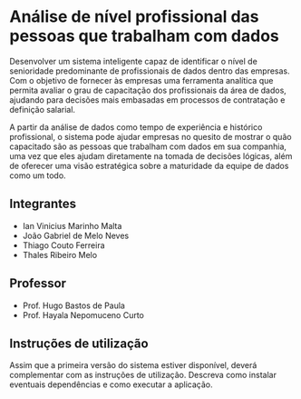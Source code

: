 # Análise de nível profissional das pessoas que trabalham com dados


   Desenvolver um sistema inteligente capaz de identificar o nível de senioridade predominante de profissionais de dados dentro das empresas. Com o objetivo de fornecer às empresas uma ferramenta analítica que permita avaliar o grau de capacitação dos profissionais da área de dados, ajudando para decisões mais embasadas em processos de contratação e definição salarial. 
   
   A partir da análise de dados como tempo de experiência e histórico profissional, o sistema pode ajudar empresas no quesito de mostrar o quão capacitado são as pessoas que trabalham com dados em sua companhia, uma vez que eles ajudam diretamente na tomada de decisões lógicas, além de oferecer uma visão estratégica sobre a maturidade da equipe de dados como um todo.

## Integrantes

* Ian Vinicius Marinho Malta
* João Gabriel de Melo Neves
* Thiago Couto Ferreira
* Thales Ribeiro Melo

## Professor

* Prof. Hugo Bastos de Paula
* Prof. Hayala Nepomuceno Curto

## Instruções de utilização

Assim que a primeira versão do sistema estiver disponível, deverá complementar com as instruções de utilização. Descreva como instalar eventuais dependências e como executar a aplicação.


